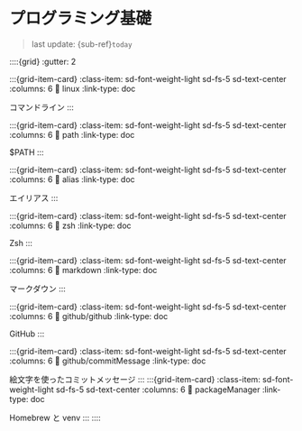 # プログラミング基礎
> last update: {sub-ref}`today`

::::{grid}
:gutter: 2

:::{grid-item-card}
:class-item: sd-font-weight-light sd-fs-5 sd-text-center
:columns: 6
:link: linux
:link-type: doc

コマンドライン
:::

:::{grid-item-card}
:class-item: sd-font-weight-light sd-fs-5 sd-text-center
:columns: 6
:link: path
:link-type: doc

$PATH
:::

:::{grid-item-card}
:class-item: sd-font-weight-light sd-fs-5 sd-text-center
:columns: 6
:link: alias
:link-type: doc

エイリアス
:::

:::{grid-item-card}
:class-item: sd-font-weight-light sd-fs-5 sd-text-center
:columns: 6
:link: zsh
:link-type: doc

Zsh
:::

:::{grid-item-card}
:class-item: sd-font-weight-light sd-fs-5 sd-text-center
:columns: 6
:link: markdown
:link-type: doc

マークダウン
:::

:::{grid-item-card}
:class-item: sd-font-weight-light sd-fs-5 sd-text-center
:columns: 6
:link: github/github
:link-type: doc

GitHub
:::

:::{grid-item-card}
:class-item: sd-font-weight-light sd-fs-5 sd-text-center
:columns: 6
:link: github/commitMessage
:link-type: doc

絵文字を使ったコミットメッセージ
:::
:::{grid-item-card}
:class-item: sd-font-weight-light sd-fs-5 sd-text-center
:columns: 6
:link: packageManager
:link-type: doc

Homebrew と venv
:::
::::